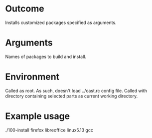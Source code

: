 # Outcome

Installs customized packages specified as arguments.

# Arguments

Names of packages to build and install.

# Environment

Called as root. As such, doesn't load ../cast.rc config file.
Called with directory containing selected parts as current working directory.

# Example usage

./100-install firefox libreoffice linux5.13 gcc
